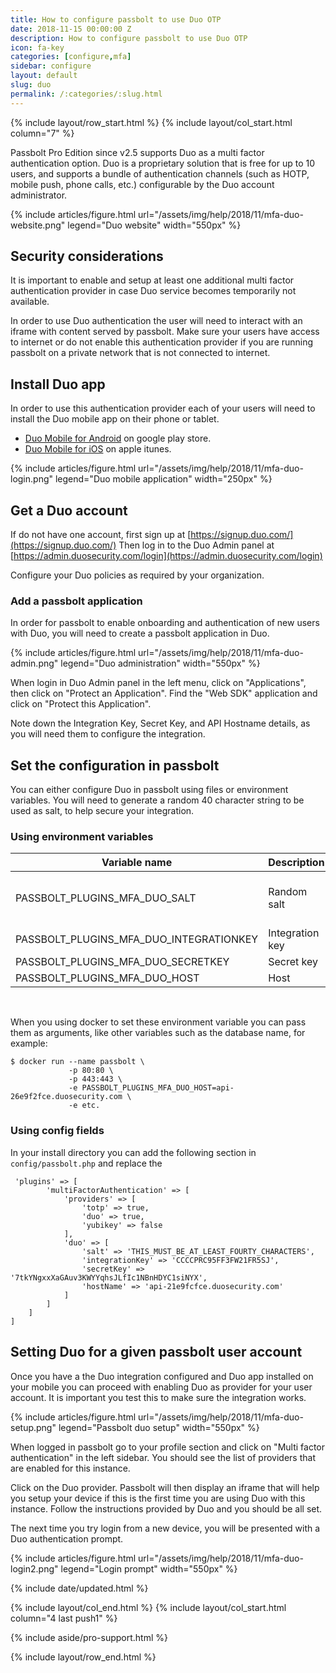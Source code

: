 ```yaml
---
title: How to configure passbolt to use Duo OTP
date: 2018-11-15 00:00:00 Z
description: How to configure passbolt to use Duo OTP
icon: fa-key
categories: [configure,mfa]
sidebar: configure
layout: default
slug: duo
permalink: /:categories/:slug.html
---
```


{% include layout/row_start.html %}
{% include layout/col_start.html column="7" %}

Passbolt Pro Edition since v2.5 supports Duo as a multi factor authentication option.
Duo is a proprietary solution that is free for up to 10 users, and supports a bundle
of authentication channels (such as HOTP, mobile push, phone calls, etc.) configurable
by the Duo account administrator.

{% include articles/figure.html
    url="/assets/img/help/2018/11/mfa-duo-website.png"
    legend="Duo website"
    width="550px"
%}

## Security considerations

It is important to enable and setup at least one additional multi factor authentication 
provider in case Duo service becomes temporarily not available.

In order to use Duo authentication the user will need to interact with an iframe
with content served by passbolt. Make sure your users have access to internet or do
not enable this authentication provider if you are running passbolt on a private network
that is not connected to internet.

## Install Duo app

In order to use this authentication provider each of your users will need to install
the Duo mobile app on their phone or tablet.

- [Duo Mobile for Android](https://play.google.com/store/apps/details?id=com.duosecurity.duomobile&hl=en) on google play store.
- [Duo Mobile for iOS](https://itunes.apple.com/us/app/duo-mobile/id422663827?mt=8) on apple itunes.

{% include articles/figure.html
    url="/assets/img/help/2018/11/mfa-duo-login.png"
    legend="Duo mobile application"
    width="250px"
%}

## Get a Duo account

If do not have one account, first sign up at [https://signup.duo.com/](https://signup.duo.com/)
Then log in to the Duo Admin panel at [https://admin.duosecurity.com/login](https://admin.duosecurity.com/login)

Configure your Duo policies as required by your organization.

### Add a passbolt application 

In order for passbolt to enable onboarding and authentication of new users with Duo,
you will need to create a passbolt application in Duo.

{% include articles/figure.html
    url="/assets/img/help/2018/11/mfa-duo-admin.png"
    legend="Duo administration"
    width="550px"
%}

When login in Duo Admin panel in the left menu, click on "Applications", then click on 
"Protect an Application". Find the "Web SDK" application and click on "Protect this Application".

Note down the Integration Key, Secret Key, and API Hostname details, as you will need
them to configure the integration.

## Set the configuration in passbolt

You can either configure Duo in passbolt using files or environment variables.
You will need to generate a random 40 character string to be used as salt, to help
secure your integration.

### Using environment variables

<table class="table-parameters">
<thead>
    <tr>
        <th>Variable name</th>
        <th>Description</th>
        <th>Type</th>
    </tr>
</thead>
<tbody>
    <tr>
        <td>PASSBOLT_PLUGINS_MFA_DUO_SALT</td>
        <td>Random salt</td>
        <td>string (40 chars min.)</td>
    </tr>
    <tr>
        <td>PASSBOLT_PLUGINS_MFA_DUO_INTEGRATIONKEY</td>
        <td>Integration key</td>
        <td>string</td>
    </tr>
    <tr>
        <td>PASSBOLT_PLUGINS_MFA_DUO_SECRETKEY</td>
        <td>Secret key</td>
        <td>string</td>
    </tr>
    <tr>
        <td>PASSBOLT_PLUGINS_MFA_DUO_HOST</td>
        <td>Host</td>
        <td>string</td>
    </tr>
</tbody>
</table>
<br>

When you using docker to set these environment variable you can pass them as arguments,
like other variables such as the database name, for example:

```
$ docker run --name passbolt \
             -p 80:80 \
             -p 443:443 \
             -e PASSBOLT_PLUGINS_MFA_DUO_HOST=api-26e9f2fce.duosecurity.com \
             -e etc.
```

### Using config fields

In your install directory you can add the following section in `config/passbolt.php`
and replace the 

```
 'plugins' => [
        'multiFactorAuthentication' => [
            'providers' => [
                'totp' => true,
                'duo' => true,
                'yubikey' => false
            ],
            'duo' => [
                'salt' => 'THIS_MUST_BE_AT_LEAST_FOURTY_CHARACTERS',
                'integrationKey' => 'CCCCPRC95FF3FW21FR5SJ',
                'secretKey' => '7tkYNgxxXaGAuv3KWYYqhsJLfIc1NBnHDYC1siNYX',
                'hostName' => 'api-21e9fcfce.duosecurity.com'
            ]
        ]
    ]
]
```

## Setting Duo for a given passbolt user account

Once you have a the Duo integration configured and Duo app installed on your mobile you
can proceed with enabling Duo as provider for your user account. It is important you test
this to make sure the integration works.

{% include articles/figure.html
    url="/assets/img/help/2018/11/mfa-duo-setup.png"
    legend="Passbolt duo setup"
    width="550px"
%}

When logged in passbolt go to your profile section and click on "Multi factor authentication"
in the left sidebar. You should see the list of providers that are enabled for this instance.

Click on the Duo provider. Passbolt will then display an iframe that will help you setup
your device if this is the first time you are using Duo with this instance. Follow the
instructions provided by Duo and you should be all set.

The next time you try login from a new device, you will be presented with a Duo 
authentication prompt.

{% include articles/figure.html
    url="/assets/img/help/2018/11/mfa-duo-login2.png"
    legend="Login prompt"
    width="550px"
%}

{% include date/updated.html %}

{% include layout/col_end.html %}
{% include layout/col_start.html column="4 last push1" %}

{% include aside/pro-support.html %}

{% include layout/row_end.html %}
